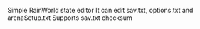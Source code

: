 Simple RainWorld state editor
It can edit sav.txt, options.txt and arenaSetup.txt
Supports sav.txt checksum
